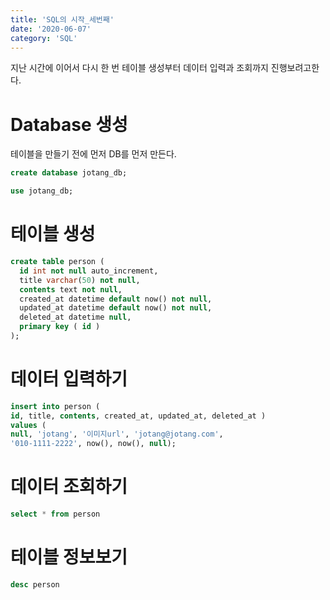 ```yaml
---
title: 'SQL의 시작_세번째'
date: '2020-06-07'
category: 'SQL'
---
```


지난 시간에 이어서 다시 한 번 테이블 생성부터 데이터 입력과 조회까지 진행보려고한다.
# Database 생성
테이블을 만들기 전에 먼저 DB를 먼저 만든다.
```sql
create database jotang_db;

use jotang_db;
```
# 테이블 생성
```sql
create table person (
  id int not null auto_increment,
  title varchar(50) not null,
  contents text not null,
  created_at datetime default now() not null,
  updated_at datetime default now() not null,
  deleted_at datetime null,
  primary key ( id ) 
);
```

# 데이터 입력하기
```sql
insert into person (
id, title, contents, created_at, updated_at, deleted_at )
values (
null, 'jotang', '이미지url', 'jotang@jotang.com', 
'010-1111-2222', now(), now(), null);
```

# 데이터 조회하기
```sql
select * from person
````

# 테이블 정보보기
```sql
desc person
```
